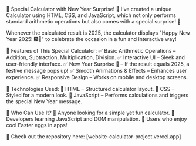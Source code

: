 🎉 Special Calculator with New Year Surprise! 🎊
I’ve created a unique Calculator using HTML, CSS, and JavaScript, which not only performs standard arithmetic operations but also comes with a special surprise! 🎁

Whenever the calculated result is 2025, the calculator displays "Happy New Year 2025! 🎆🎊" to celebrate the occasion in a fun and interactive way!

📌 Features of This Special Calculator:
✅ Basic Arithmetic Operations – Addition, Subtraction, Multiplication, Division.
✅ Interactive UI – Sleek and user-friendly interface.
✅ New Year Surprise 🎉 – If the result equals 2025, a festive message pops up!
✅ Smooth Animations & Effects – Enhances user experience.
✅ Responsive Design – Works on mobile and desktop screens.

🔧 Technologies Used:
🔹 HTML – Structured calculator layout.
🔹 CSS – Styled for a modern look.
🔹 JavaScript – Performs calculations and triggers the special New Year message.

🎯 Who Can Use It?
🔹 Anyone looking for a simple yet fun calculator.
🔹 Developers learning JavaScript and DOM manipulation.
🔹 Users who enjoy cool Easter eggs in apps!

🔗 Check out the repository here: [website-calculator-project.vercel.app]
